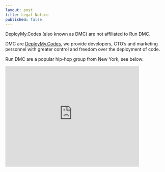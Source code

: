 ```yaml
---
layout: post
title: Legal Notice
published: false
---
```


DeployMy.Codes (also known as DMC) are not affiliated to Run DMC.

DMC are [DeployMy.Codes](http://blog.deploymy.codes/about/), we provide developers, CTO’s and marketing personnel with greater control and freedom over the deployment of code.

Run DMC are a popular hip-hop group from New York, see below:
<iframe width="420" height="315" src="https://www.youtube.com/embed/l-O5IHVhWj0" frameborder="0" allowfullscreen></iframe>
